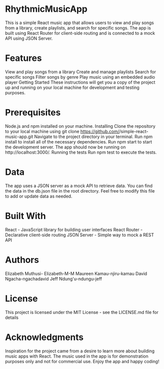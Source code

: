 # RhythmicMusicApp
This is a simple React music app that allows users to view and play songs from a library, create playlists, and search for specific songs. The app is built using React Router for client-side routing and is connected to a mock API using JSON Server.

# Features
View and play songs from a library
Create and manage playlists
Search for specific songs
Filter songs by genre
Play music using an embedded audio player
Getting Started
These instructions will get you a copy of the project up and running on your local machine for development and testing purposes.

# Prerequisites
Node.js and npm installed on your machine.
Installing
Clone the repository to your local machine using git clone https://github.com/<username>/simple-react-music-app.git
Navigate to the project directory in your terminal.
Run npm install to install all of the necessary dependencies.
Run npm start to start the development server.
The app should now be running on http://localhost:3000/.
Running the tests
Run npm test to execute the tests.

# Data
The app uses a JSON server as a mock API to retrieve data. You can find the data in the db.json file in the root directory. Feel free to modify this file to add or update data as needed.

# Built With
React - JavaScript library for building user interfaces
React Router - Declarative client-side routing
JSON Server - Simple way to mock a REST API

# Authors
Elizabeth Muthusi- Elizabeth-M-M
Maureen Kamau-njiru-kamau
David Ngacha-ngachadavid
Jeff Ndung'u-ndungu-jeff

# License
This project is licensed under the MIT License - see the LICENSE.md file for details

# Acknowledgments
Inspiration for the project came from a desire to learn more about building music apps with React.
The music used in the app is for demonstration purposes only and not for commercial use.
Enjoy the app and happy coding!